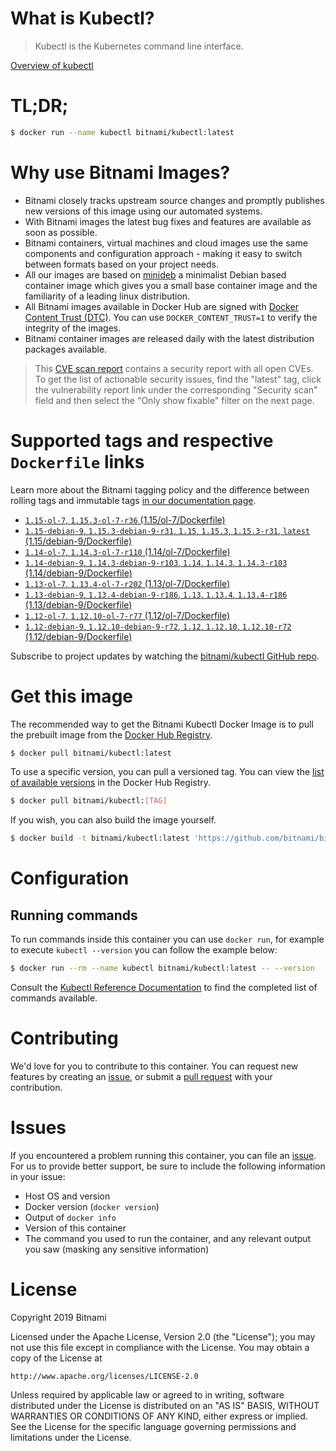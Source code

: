 
# What is Kubectl?

> Kubectl is the Kubernetes command line interface.

[Overview of kubectl](https://kubernetes.io/docs/reference/kubectl/overview/)

# TL;DR;

```bash
$ docker run --name kubectl bitnami/kubectl:latest
```

# Why use Bitnami Images?

* Bitnami closely tracks upstream source changes and promptly publishes new versions of this image using our automated systems.
* With Bitnami images the latest bug fixes and features are available as soon as possible.
* Bitnami containers, virtual machines and cloud images use the same components and configuration approach - making it easy to switch between formats based on your project needs.
* All our images are based on [minideb](https://github.com/bitnami/minideb) a minimalist Debian based container image which gives you a small base container image and the familiarity of a leading linux distribution.
* All Bitnami images available in Docker Hub are signed with [Docker Content Trust (DTC)](https://docs.docker.com/engine/security/trust/content_trust/). You can use `DOCKER_CONTENT_TRUST=1` to verify the integrity of the images.
* Bitnami container images are released daily with the latest distribution packages available.


> This [CVE scan report](https://quay.io/repository/bitnami/kubectl?tab=tags) contains a security report with all open CVEs. To get the list of actionable security issues, find the "latest" tag, click the vulnerability report link under the corresponding "Security scan" field and then select the "Only show fixable" filter on the next page.

# Supported tags and respective `Dockerfile` links

Learn more about the Bitnami tagging policy and the difference between rolling tags and immutable tags [in our documentation page](https://docs.bitnami.com/containers/how-to/understand-rolling-tags-containers/).


* [`1.15-ol-7`, `1.15.3-ol-7-r36` (1.15/ol-7/Dockerfile)](https://github.com/bitnami/bitnami-docker-kubectl/blob/1.15.3-ol-7-r36/1.15/ol-7/Dockerfile)
* [`1.15-debian-9`, `1.15.3-debian-9-r31`, `1.15`, `1.15.3`, `1.15.3-r31`, `latest` (1.15/debian-9/Dockerfile)](https://github.com/bitnami/bitnami-docker-kubectl/blob/1.15.3-debian-9-r31/1.15/debian-9/Dockerfile)
* [`1.14-ol-7`, `1.14.3-ol-7-r110` (1.14/ol-7/Dockerfile)](https://github.com/bitnami/bitnami-docker-kubectl/blob/1.14.3-ol-7-r110/1.14/ol-7/Dockerfile)
* [`1.14-debian-9`, `1.14.3-debian-9-r103`, `1.14`, `1.14.3`, `1.14.3-r103` (1.14/debian-9/Dockerfile)](https://github.com/bitnami/bitnami-docker-kubectl/blob/1.14.3-debian-9-r103/1.14/debian-9/Dockerfile)
* [`1.13-ol-7`, `1.13.4-ol-7-r202` (1.13/ol-7/Dockerfile)](https://github.com/bitnami/bitnami-docker-kubectl/blob/1.13.4-ol-7-r202/1.13/ol-7/Dockerfile)
* [`1.13-debian-9`, `1.13.4-debian-9-r186`, `1.13`, `1.13.4`, `1.13.4-r186` (1.13/debian-9/Dockerfile)](https://github.com/bitnami/bitnami-docker-kubectl/blob/1.13.4-debian-9-r186/1.13/debian-9/Dockerfile)
* [`1.12-ol-7`, `1.12.10-ol-7-r77` (1.12/ol-7/Dockerfile)](https://github.com/bitnami/bitnami-docker-kubectl/blob/1.12.10-ol-7-r77/1.12/ol-7/Dockerfile)
* [`1.12-debian-9`, `1.12.10-debian-9-r72`, `1.12`, `1.12.10`, `1.12.10-r72` (1.12/debian-9/Dockerfile)](https://github.com/bitnami/bitnami-docker-kubectl/blob/1.12.10-debian-9-r72/1.12/debian-9/Dockerfile)

Subscribe to project updates by watching the [bitnami/kubectl GitHub repo](https://github.com/bitnami/bitnami-docker-kubectl).

# Get this image

The recommended way to get the Bitnami Kubectl Docker Image is to pull the prebuilt image from the [Docker Hub Registry](https://hub.docker.com/r/bitnami/kubectl).

```bash
$ docker pull bitnami/kubectl:latest
```

To use a specific version, you can pull a versioned tag. You can view the [list of available versions](https://hub.docker.com/r/bitnami/kubectl/tags/) in the Docker Hub Registry.

```bash
$ docker pull bitnami/kubectl:[TAG]
```

If you wish, you can also build the image yourself.

```bash
$ docker build -t bitnami/kubectl:latest 'https://github.com/bitnami/bitnami-docker-kubectl.git#master:1.15/debian-9'
```

# Configuration

## Running commands

To run commands inside this container you can use `docker run`, for example to execute `kubectl --version` you can follow the example below:

```bash
$ docker run --rm --name kubectl bitnami/kubectl:latest -- --version
```

Consult the [Kubectl Reference Documentation](https://kubernetes.io/docs/reference/generated/kubectl/kubectl-commands) to find the completed list of commands available.

# Contributing

We'd love for you to contribute to this container. You can request new features by creating an [issue](https://github.com/bitnami/bitnami-docker-kubectl/issues), or submit a [pull request](https://github.com/bitnami/bitnami-docker-kubectl/pulls) with your contribution.

# Issues

If you encountered a problem running this container, you can file an [issue](https://github.com/bitnami/bitnami-docker-kubectl/issues). For us to provide better support, be sure to include the following information in your issue:

- Host OS and version
- Docker version (`docker version`)
- Output of `docker info`
- Version of this container
- The command you used to run the container, and any relevant output you saw (masking any sensitive information)

# License

Copyright 2019 Bitnami

Licensed under the Apache License, Version 2.0 (the "License");
you may not use this file except in compliance with the License.
You may obtain a copy of the License at

    http://www.apache.org/licenses/LICENSE-2.0

Unless required by applicable law or agreed to in writing, software
distributed under the License is distributed on an "AS IS" BASIS,
WITHOUT WARRANTIES OR CONDITIONS OF ANY KIND, either express or implied.
See the License for the specific language governing permissions and
limitations under the License.
